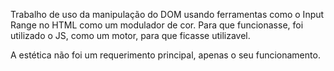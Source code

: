 Trabalho de uso da manipulação do DOM usando ferramentas como o Input Range no HTML como um modulador de cor. Para que funcionasse, foi utilizado o JS, como um motor, para que ficasse utilizavel. 

A estética não foi um requerimento principal, apenas o seu funcionamento.